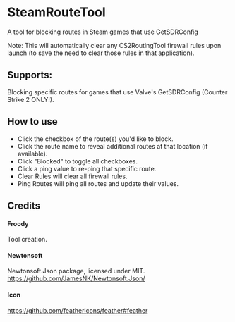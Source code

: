 # SteamRouteTool
A tool for blocking routes in Steam games that use GetSDRConfig

Note: This will automatically clear any CS2RoutingTool firewall rules upon launch (to save the need to clear those rules in that application).

## Supports:
Blocking specific routes for games that use Valve's GetSDRConfig (Counter Strike 2 ONLY!).

## How to use
* Click the checkbox of the route(s) you'd like to block.
* Click the route name to reveal additional routes at that location (if available).
* Click "Blocked" to toggle all checkboxes.
* Click a ping value to re-ping that specific route.
* Clear Rules will clear all firewall rules.
* Ping Routes will ping all routes and update their values.

## Credits
#### Froody
Tool creation.
#### Newtonsoft
Newtonsoft.Json package, licensed under MIT. https://github.com/JamesNK/Newtonsoft.Json/
#### Icon
https://github.com/feathericons/feather#feather
